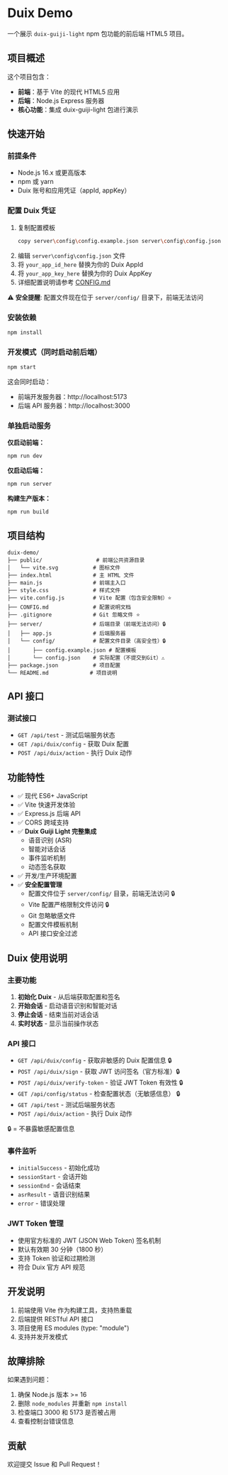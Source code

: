 # Duix Demo

一个展示 `duix-guiji-light` npm 包功能的前后端 HTML5 项目。

## 项目概述

这个项目包含：
- **前端**：基于 Vite 的现代 HTML5 应用
- **后端**：Node.js Express 服务器
- **核心功能**：集成 duix-guiji-light 包进行演示

## 快速开始

### 前提条件
- Node.js 16.x 或更高版本
- npm 或 yarn
- Duix 账号和应用凭证（appId, appKey）

### 配置 Duix 凭证
1. 复制配置模板
   ```bash
   copy server\config\config.example.json server\config\config.json
   ```
2. 编辑 `server\config\config.json` 文件
3. 将 `your_app_id_here` 替换为你的 Duix AppId
4. 将 `your_app_key_here` 替换为你的 Duix AppKey
5. 详细配置说明请参考 [CONFIG.md](./CONFIG.md)

⚠️ **安全提醒**: 配置文件现在位于 `server/config/` 目录下，前端无法访问

### 安装依赖
```bash
npm install
```

### 开发模式（同时启动前后端）
```bash
npm start
```

这会同时启动：
- 前端开发服务器：http://localhost:5173
- 后端 API 服务器：http://localhost:3000

### 单独启动服务

**仅启动前端：**
```bash
npm run dev
```

**仅启动后端：**
```bash
npm run server
```

**构建生产版本：**
```bash
npm run build
```

## 项目结构

```
duix-demo/
├── public/                 # 前端公共资源目录
│   └── vite.svg           # 图标文件
├── index.html             # 主 HTML 文件
├── main.js                # 前端主入口
├── style.css              # 样式文件
├── vite.config.js         # Vite 配置（包含安全限制）⭐
├── CONFIG.md              # 配置说明文档
├── .gitignore             # Git 忽略文件 ⭐
├── server/                # 后端目录（前端无法访问）🔒
│   ├── app.js             # 后端服务器
│   └── config/            # 配置文件目录（高安全性）🔒
│       ├── config.example.json # 配置模板
│       └── config.json    # 实际配置（不提交到Git）⚠️
├── package.json           # 项目配置
└── README.md             # 项目说明
```

## API 接口

### 测试接口
- `GET /api/test` - 测试后端服务状态
- `GET /api/duix/config` - 获取 Duix 配置
- `POST /api/duix/action` - 执行 Duix 动作

## 功能特性

- ✅ 现代 ES6+ JavaScript
- ✅ Vite 快速开发体验
- ✅ Express.js 后端 API
- ✅ CORS 跨域支持
- ✅ **Duix Guiji Light 完整集成**
  - 语音识别 (ASR)
  - 智能对话会话
  - 事件监听机制
  - 动态签名获取
- ✅ 开发/生产环境配置
- ✅ **安全配置管理**
  - 配置文件位于 `server/config/` 目录，前端无法访问 🔒
  - Vite 配置严格限制文件访问 🔒
  - Git 忽略敏感文件
  - 配置文件模板机制
  - API 接口安全过滤

## Duix 使用说明

### 主要功能
1. **初始化 Duix** - 从后端获取配置和签名
2. **开始会话** - 启动语音识别和智能对话
3. **停止会话** - 结束当前对话会话
4. **实时状态** - 显示当前操作状态

### API 接口
- `GET /api/duix/config` - 获取非敏感的 Duix 配置信息 🔒
- `POST /api/duix/sign` - 获取 JWT 访问签名（官方标准）🔒
- `POST /api/duix/verify-token` - 验证 JWT Token 有效性 🔒
- `GET /api/config/status` - 检查配置状态（无敏感信息） 🔒
- `GET /api/test` - 测试后端服务状态
- `POST /api/duix/action` - 执行 Duix 动作

🔒 = 不暴露敏感配置信息

### 事件监听
- `initialSuccess` - 初始化成功
- `sessionStart` - 会话开始
- `sessionEnd` - 会话结束
- `asrResult` - 语音识别结果
- `error` - 错误处理

### JWT Token 管理
- 使用官方标准的 JWT (JSON Web Token) 签名机制
- 默认有效期 30 分钟（1800 秒）
- 支持 Token 验证和过期检测
- 符合 Duix 官方 API 规范

## 开发说明

1. 前端使用 Vite 作为构建工具，支持热重载
2. 后端提供 RESTful API 接口
3. 项目使用 ES modules (type: "module")
4. 支持并发开发模式

## 故障排除

如果遇到问题：
1. 确保 Node.js 版本 >= 16
2. 删除 `node_modules` 并重新 `npm install`
3. 检查端口 3000 和 5173 是否被占用
4. 查看控制台错误信息

## 贡献

欢迎提交 Issue 和 Pull Request！

